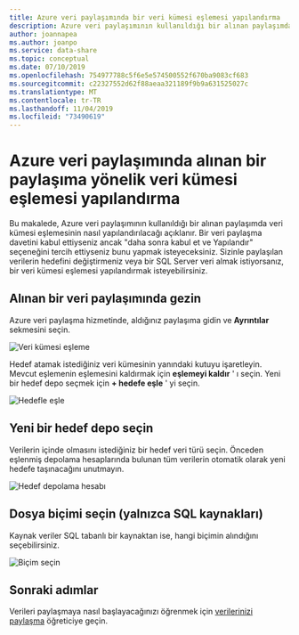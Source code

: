 ```yaml
---
title: Azure veri paylaşımında bir veri kümesi eşlemesi yapılandırma
description: Azure veri paylaşımının kullanıldığı bir alınan paylaşımda veri kümesi eşlemesinin nasıl yapılandırılacağını öğrenin.
author: joannapea
ms.author: joanpo
ms.service: data-share
ms.topic: conceptual
ms.date: 07/10/2019
ms.openlocfilehash: 754977788c5f6e5e574500552f670ba9083cf683
ms.sourcegitcommit: c22327552d62f88aeaa321189f9b9a631525027c
ms.translationtype: MT
ms.contentlocale: tr-TR
ms.lasthandoff: 11/04/2019
ms.locfileid: "73490619"
---
```

# <a name="how-to-configure-a-dataset-mapping-for-a-received-share-in-azure-data-share"></a>Azure veri paylaşımında alınan bir paylaşıma yönelik veri kümesi eşlemesi yapılandırma

Bu makalede, Azure veri paylaşımının kullanıldığı bir alınan paylaşımda veri kümesi eşlemesinin nasıl yapılandırılacağı açıklanır. Bir veri paylaşma davetini kabul ettiyseniz ancak "daha sonra kabul et ve Yapılandır" seçeneğini tercih ettiyseniz bunu yapmak isteyeceksiniz. Sizinle paylaşılan verilerin hedefini değiştirmeniz veya bir SQL Server veri almak istiyorsanız, bir veri kümesi eşlemesi yapılandırmak isteyebilirsiniz. 

## <a name="navigate-to-a-received-data-share"></a>Alınan bir veri paylaşımında gezin

Azure veri paylaşma hizmetinde, aldığınız paylaşıma gidin ve **Ayrıntılar** sekmesini seçin. 

![Veri kümesi eşleme](./media/dataset-mapping.png "Veri kümesi eşleme") 

Hedef atamak istediğiniz veri kümesinin yanındaki kutuyu işaretleyin. Mevcut eşlemenin eşlemesini kaldırmak için **eşlemeyi kaldır** ' ı seçin. Yeni bir hedef depo seçmek için **+ hedefe eşle** ' yi seçin. 

![Hedefle eşle](./media/dataset-map-target.png "Hedefle eşle") 

## <a name="select-a-new-destination-store"></a>Yeni bir hedef depo seçin

Verilerin içinde olmasını istediğiniz bir hedef veri türü seçin. Önceden eşlenmiş depolama hesaplarında bulunan tüm verilerin otomatik olarak yeni hedefe taşınacağını unutmayın.

![Hedef depolama hesabı](./media/dataset-map-target-sql.png "Hedef depolama") 

## <a name="select-a-file-format-sql-sources-only"></a>Dosya biçimi seçin (yalnızca SQL kaynakları)

Kaynak veriler SQL tabanlı bir kaynaktan ise, hangi biçimin alındığını seçebilirsiniz. 

![Biçim seçin](./media/sql-file-formats.png "SQL dosya biçimleri")

## <a name="next-steps"></a>Sonraki adımlar

Verileri paylaşmaya nasıl başlayacağınızı öğrenmek için [verilerinizi paylaşma](share-your-data.md) öğreticiye geçin.



